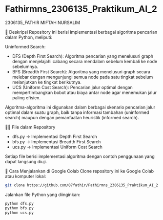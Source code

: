 # Fathirmns_2306135_Praktikum_AI_2
2306135_FATHIR MIFTAH NURSALIM

🎉 Deskripsi
Repository ini berisi implementasi berbagai algoritma pencarian dalam Python, meliputi:

Uninformed Search:
- DFS (Depth First Search): Algoritma pencarian yang menelusuri graph dengan menjelajahi cabang secara mendalam sebelum kembali ke node sebelumnya.
- BFS (Breadth First Search): Algoritma yang menelusuri graph secara melebar dengan mengunjungi semua node pada satu tingkat sebelum melanjutkan ke tingkat berikutnya.
- UCS (Uniform Cost Search): Pencarian jalur optimal dengan mempertimbangkan bobot atau biaya antar node agar menemukan jalur paling efisien.

Algoritma-algoritma ini digunakan dalam berbagai skenario pencarian jalur optimal dalam suatu graph, baik tanpa informasi tambahan (uninformed search) maupun dengan pemanfaatan heuristik (informed search).

💁‍🎓 File dalam Repository
- dfs.py → Implementasi Depth First Search
- bfs.py → Implementasi Breadth First Search
- ucs.py → Implementasi Uniform Cost Search

Setiap file berisi implementasi algoritma dengan contoh penggunaan yang dapat langsung diuji.

🚀 Cara Menjalankan di Google Colab
Clone repository ini ke Google Colab atau komputer lokal:
```bash
git clone https://github.com/07fathir/Fathirmns_2306135_Praktikum_AI_2
```

Jalankan file Python yang diinginkan:
```bash
python dfs.py
python bfs.py
python ucs.py
```

